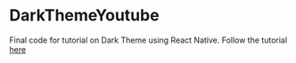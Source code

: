 # DarkThemeYoutube
Final code for tutorial on Dark Theme using React Native. Follow the tutorial <a href="https://medium.com/tech-iiitg/join-the-dark-side-implementing-dark-mode-in-react-native-49b0a32e57f7"> here </a>
